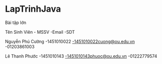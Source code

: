 ﻿# LapTrinhJava
Bài tập lớn

Tên Sinh Viên    - MSSV      -Email 			-SDT

Nguyễn Phú Cường -1451010022 -1451010022cuong@ou.edu.vn -01203861003

Lê Thanh Phước	 -1451010143 -1451010143phuoc@ou.edu.vn -01222779574